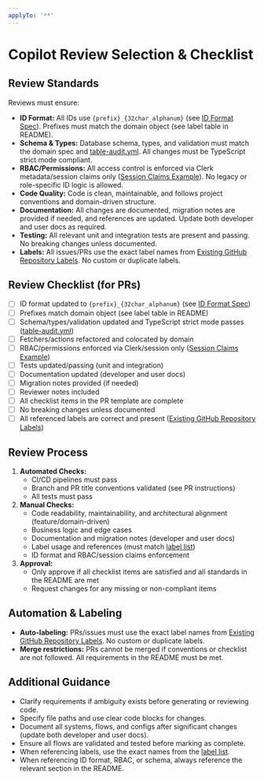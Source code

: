 ```yaml
---
applyTo: '**'
---
```



# Copilot Review Selection & Checklist

## Review Standards

Reviews must ensure:
- **ID Format:** All IDs use `{prefix}_{32char_alphanum}` (see [ID Format Spec](README.md#id-format-specification)). Prefixes must match the domain object (see label table in README).
- **Schema & Types:** Database schema, types, and validation must match the domain spec and [table-audit.yml](ISSUE_TEMPLATE/table-audit.yml). All changes must be TypeScript strict mode compliant.
- **RBAC/Permissions:** All access control is enforced via Clerk metadata/session claims only ([Session Claims Example](README.md#session-claims-example)). No legacy or role-specific ID logic is allowed.
- **Code Quality:** Code is clean, maintainable, and follows project conventions and domain-driven structure.
- **Documentation:** All changes are documented, migration notes are provided if needed, and references are updated. Update both developer and user docs as required.
- **Testing:** All relevant unit and integration tests are present and passing. No breaking changes unless documented.
- **Labels:** All issues/PRs use the exact label names from [Existing GitHub Repository Labels](README.md#existing-github-repository-labels). No custom or duplicate labels.

## Review Checklist (for PRs)

- [ ] ID format updated to `{prefix}_{32char_alphanum}` (see [ID Format Spec](README.md#id-format-specification))
- [ ] Prefixes match domain object (see label table in README)
- [ ] Schema/types/validation updated and TypeScript strict mode passes ([table-audit.yml](ISSUE_TEMPLATE/table-audit.yml))
- [ ] Fetchers/actions refactored and colocated by domain
- [ ] RBAC/permissions enforced via Clerk/session only ([Session Claims Example](README.md#session-claims-example))
- [ ] Tests updated/passing (unit and integration)
- [ ] Documentation updated (developer and user docs)
- [ ] Migration notes provided (if needed)
- [ ] Reviewer notes included
- [ ] All checklist items in the PR template are complete
- [ ] No breaking changes unless documented
- [ ] All referenced labels are correct and present ([Existing GitHub Repository Labels](README.md#existing-github-repository-labels))

## Review Process

1. **Automated Checks:**
   - CI/CD pipelines must pass
   - Branch and PR title conventions validated (see PR instructions)
   - All tests must pass
2. **Manual Checks:**
   - Code readability, maintainability, and architectural alignment (feature/domain-driven)
   - Business logic and edge cases
   - Documentation and migration notes (developer and user docs)
   - Label usage and references (must match [label list](README.md#existing-github-repository-labels))
   - ID format and RBAC/session claims enforcement
3. **Approval:**
   - Only approve if all checklist items are satisfied and all standards in the README are met
   - Request changes for any missing or non-compliant items

## Automation & Labeling

- **Auto-labeling:** PRs/issues must use the exact label names from [Existing GitHub Repository Labels](README.md#existing-github-repository-labels). No custom or duplicate labels.
- **Merge restrictions:** PRs cannot be merged if conventions or checklist are not followed. All requirements in the README must be met.

## Additional Guidance

- Clarify requirements if ambiguity exists before generating or reviewing code.
- Specify file paths and use clear code blocks for changes.
- Document all systems, flows, and configs after significant changes (update both developer and user docs).
- Ensure all flows are validated and tested before marking as complete.
- When referencing labels, use the exact names from the [label list](README.md#existing-github-repository-labels).
- When referencing ID format, RBAC, or schema, always reference the relevant section in the README.
